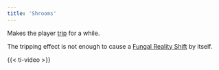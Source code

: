 ```yaml
---
title: 'Shrooms'
---
```


Makes the player [trip](https://noita.wiki.gg/wiki/Status_Effects#Tripping) for a while.

The tripping effect is not enough to cause a [Fungal Reality Shift](https://noita.wiki.gg/wiki/Fungal_Reality_Shift) by itself.

{{< ti-video >}}
